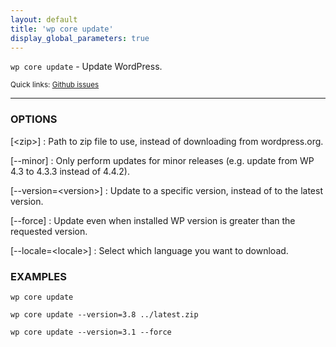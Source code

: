 ```yaml
---
layout: default
title: 'wp core update'
display_global_parameters: true
---
```


`wp core update` - Update WordPress.

<small>Quick links: <a href="https://github.com/wp-cli/wp-cli/issues?q=is%3Aopen+label%3Acommand%3Acore-update+sort%3Aupdated-desc">Github issues</a></small>

<hr />

### OPTIONS

[&lt;zip&gt;]
: Path to zip file to use, instead of downloading from wordpress.org.

[\--minor]
: Only perform updates for minor releases (e.g. update from WP 4.3 to 4.3.3 instead of 4.4.2).

[\--version=&lt;version&gt;]
: Update to a specific version, instead of to the latest version.

[\--force]
: Update even when installed WP version is greater than the requested version.

[\--locale=&lt;locale&gt;]
: Select which language you want to download.

### EXAMPLES

    wp core update

    wp core update --version=3.8 ../latest.zip

    wp core update --version=3.1 --force



